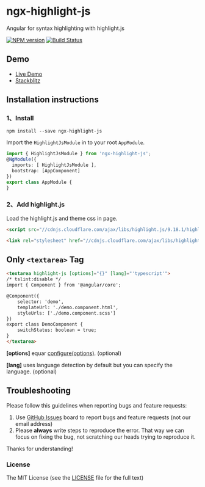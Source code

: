 # ngx-highlight-js
Angular for syntax highlighting with highlight.js

[![NPM version](https://img.shields.io/npm/v/ngx-highlight-js.svg)](https://www.npmjs.com/package/ngx-highlight-js)
[![Build Status](https://travis-ci.org/cipchk/ngx-highlight-js.svg?branch=master)](https://travis-ci.org/cipchk/ngx-highlight-js)


## Demo

- [Live Demo](https://cipchk.github.io/ngx-highlight-js/)
- [Stackblitz](https://stackblitz.com/edit/ngx-highlight-js)

## Installation instructions

### 1、Install

```
npm install --save ngx-highlight-js
```

Import the `HighlightJsModule` in to your root `AppModule`.

```typescript
import { HighlightJsModule } from 'ngx-highlight-js';
@NgModule({
  imports: [ HighlightJsModule ],
  bootstrap: [AppComponent]
})
export class AppModule {
}
```

### 2、Add highlight.js

Load the highlight.js and theme css in page.

```html
<script src="//cdnjs.cloudflare.com/ajax/libs/highlight.js/9.18.1/highlight.min.js"></script>
```

```html
<link rel="stylesheet" href="//cdnjs.cloudflare.com/ajax/libs/highlight.js/9.18.1/styles/atom-one-dark.min.css">
```

## Only `<textarea>` Tag

```html
<textarea highlight-js [options]="{}" [lang]="'typescript'">
/* tslint:disable */
import { Component } from '@angular/core';

@Component({
    selector: 'demo',
    templateUrl: './demo.component.html',
    styleUrls: ['./demo.component.scss']
})
export class DemoComponent {
    switchStatus: boolean = true;
}
</textarea>
```

**[options]** equar [configure(options)](http://highlightjs.readthedocs.io/en/latest/api.html#configure-options). (optional)

**[lang]** uses language detection by default but you can specify the language. (optional)

## Troubleshooting

Please follow this guidelines when reporting bugs and feature requests:

1. Use [GitHub Issues](https://github.com/cipchk/ngx-highlight-js/issues) board to report bugs and feature requests (not our email address)
2. Please **always** write steps to reproduce the error. That way we can focus on fixing the bug, not scratching our heads trying to reproduce it.

Thanks for understanding!

### License

The MIT License (see the [LICENSE](https://github.com/cipchk/ngx-highlight-js/blob/master/LICENSE) file for the full text)
